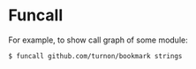 # Funcall

For example, to show call graph of some module:

```shell
$ funcall github.com/turnon/bookmark strings
```